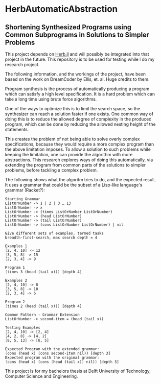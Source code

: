 # HerbAutomaticAbstraction
## Shortening Synthesized Programs using Common Subprograms in Solutions to Simpler Problems

This project depends on
[Herb.jl](https://herb-ai.github.io/) and will possibly be integrated into that project in the future. This repository is to be used for testing while I do my research project.

The following information, and the workings of the project, have been based on the work on DreamCoder by Ellis, et. al. Huge credits to them.

Program synthesis is the process of automatically producing a program which can satisfy a high level specification. It is a hard problem which can take a long time using brute force algorithms.

One of the ways to optimize this is to limit the search space, so the synthesizer can reach a solution faster if one exists. One common way of doing this is to reduce the allowed degree of complexity in the produced program, which can be done by reducing the allowed nesting height of the statements.

This creates the problem of not being able to solve overly complex specifications, because they would require a more complex program than the above limitation imposes. To allow a solution to such problems while keeping the limitation, one can provide the algorithm with more abstractions. This research explores ways of doing this automatically, via extending the program from common parts of the solutions to simpler problems, before tackling a complex problem.

The following shows what the algoritm tries to do, and the expected result. It uses a grammar that could be the subset of a Lisp-like language's grammar (Racket?):

```
Starting Grammar
ListOrNumber -> 1 | 2 | 3 … 13
ListOrNumber -> x
ListOrNumber -> (times ListOrNumber ListOrNumber)
ListOrNumber -> (head ListOrNumber)
ListOrNumber -> (tail ListOrNumber)
ListOrNumber -> (cons ListOrNumber ListOrNumber) | nil

Give different sets of examples, termed tasks
breadth-first-search, max search depth = 4

Examples 1
[2, 4, 10] -> 12
[3, 5, 8] -> 15
[2, 3, 4] -> 9

Program 1
(times 3 (head (tail x))) [depth 4]

Examples 2
[2, 4, 10] -> 8
[3, 5, 8] -> 10
[2, 3, 4] -> 6

Program 2
(times 2 (head (tail x))) [depth 4]

Common Pattern - Grammar Extension
ListOrNumber -> second-item = (head (tail x))

Testing Examples
[2, 4, 10] -> [2, 4]
[4, 2, 8] -> [4, 2]
[8, 5, 13] -> [8, 5]

Expected Program with the extended grammar:
(cons (head x) (cons second-item nil)) [depth 3]
Expected program with the original grammar:
(cons (head x) (cons (head (tail x)) nil)) [depth 5]
```

This project is for my bachelors thesis at Delft University of Technology, Computer Science and Engineering.